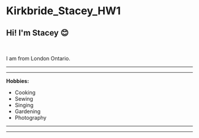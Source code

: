 # Kirkbride_Stacey_HW1

## Hi! I'm Stacey 😊

<br>
<p>I am from London Ontario.</p>

****
****
**Hobbies:**

* Cooking
* Sewing
* Singing
* Gardening
* Photography

****
****



